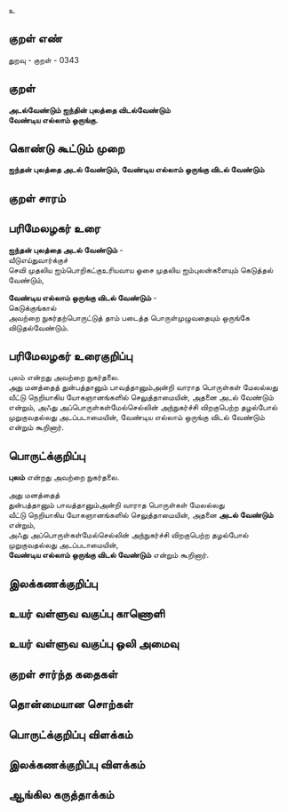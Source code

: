 உ

## குறள் எண் 

துறவு - குறள் - 0343  

## குறள் 

**அடல்வேண்டும் ஐந்தின் புலத்தை விடல்வேண்டும்  
வேண்டிய எல்லாம் ஒருங்கு.**

## கொண்டு கூட்டும் முறை

**ஐந்தன் புலத்தை அடல் வேண்டும், வேண்டிய எல்லாம் ஒருங்கு விடல் வேண்டும்**

## குறள் சாரம் 


## பரிமேலழகர் உரை

**ஐந்தன் புலத்தை அடல் வேண்டும்** -  
வீடுஎய்துவார்க்குச்  
செவி முதலிய ஐம்பொறிகட்குஉரியவாய ஓசை முதலிய ஐம்புலன்களையும் கெடுத்தல் வேண்டும்,  

**வேண்டிய எல்லாம் ஒருங்கு விடல் வேண்டும்** -  
கெடுக்குங்கால்   
அவற்றை நுகர்தற்பொருட்டுத் தாம் படைத்த பொருள்முழுவதையும் ஒருங்கே விடுதல்வேண்டும். 

## பரிமேலழகர் உரைகுறிப்பு   

புலம் என்றது அவற்றை நுகர்தலை.   
அது மனத்தைத் துன்பத்தானும் பாவத்தானும்அன்றி வாராத பொருள்கள் மேலல்லது வீட்டு நெறியாகிய யோகஞானங்களில் செலுத்தாமையின், அதனை அடல் வேண்டும் என்றும், அஃது அப்பொருள்கள்மேல்செல்லின் அந்நுகர்ச்சி விறகுபெற்ற தழல்போல் முறுகுவதல்லது அடப்படாமையின், வேண்டிய எல்லாம் ஒருங்கு விடல் வேண்டும் என்றும் கூறினார்.    

## பொருட்க்குறிப்பு 
  
**புலம்** என்றது அவற்றை நுகர்தலை.  

அது மனத்தைத்  
துன்பத்தானும் பாவத்தானும்அன்றி வாராத பொருள்கள் மேலல்லது  
வீட்டு நெறியாகிய யோகஞானங்களில் செலுத்தாமையின், அதனை **அடல் வேண்டும்** என்றும்,   
அஃது அப்பொருள்கள்மேல்செல்லின் அந்நுகர்ச்சி விறகுபெற்ற தழல்போல் முறுகுவதல்லது அடப்படாமையின்,   
**வேண்டிய எல்லாம் ஒருங்கு விடல் வேண்டும்** என்றும் கூறினார்.    

## இலக்கணக்குறிப்பு  


## உயர் வள்ளுவ வகுப்பு காணொளி


## உயர் வள்ளுவ வகுப்பு ஒலி அமைவு 

 
## குறள் சார்ந்த கதைகள் 


## தொன்மையான சொற்கள்


## பொருட்க்குறிப்பு விளக்கம்


## இலக்கணக்குறிப்பு விளக்கம்


## ஆங்கில கருத்தாக்கம் 


